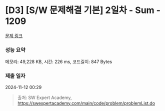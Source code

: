 # [D3] [S/W 문제해결 기본] 2일차 - Sum - 1209 

[문제 링크](https://swexpertacademy.com/main/code/problem/problemDetail.do?contestProbId=AV13_BWKACUCFAYh) 

### 성능 요약

메모리: 49,228 KB, 시간: 226 ms, 코드길이: 847 Bytes

### 제출 일자

2024-11-12 00:29



> 출처: SW Expert Academy, https://swexpertacademy.com/main/code/problem/problemList.do